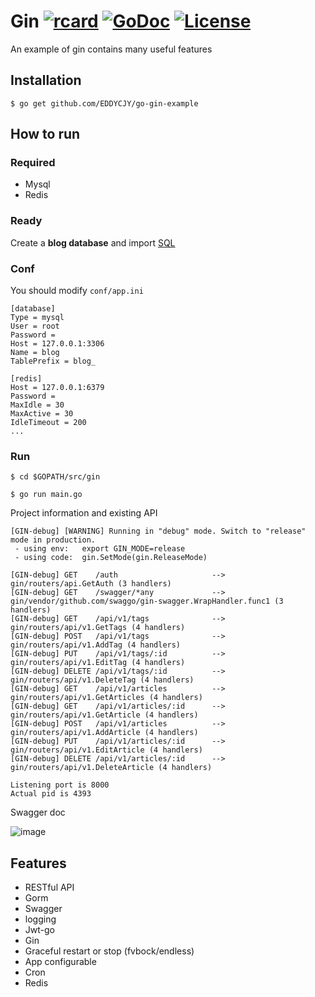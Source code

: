 # Gin [![rcard](https://goreportcard.com/badge/github.com/EDDYCJY/go-gin-example)](https://goreportcard.com/report/github.com/EDDYCJY/go-gin-example) [![GoDoc](http://img.shields.io/badge/go-documentation-blue.svg?style=flat-square)](https://godoc.org/github.com/EDDYCJY/go-gin-example) [![License](http://img.shields.io/badge/license-mit-blue.svg?style=flat-square)](https://raw.githubusercontent.com/EDDYCJY/go-gin-example/master/LICENSE)

An example of gin contains many useful features

## Installation
```
$ go get github.com/EDDYCJY/go-gin-example
```

## How to run

### Required

- Mysql
- Redis

### Ready

Create a **blog database** and import [SQL](https://github.com/EDDYCJY/go-gin-example/blob/master/docs/sql/blog.sql)

### Conf

You should modify `conf/app.ini`

```
[database]
Type = mysql
User = root
Password =
Host = 127.0.0.1:3306
Name = blog
TablePrefix = blog_

[redis]
Host = 127.0.0.1:6379
Password =
MaxIdle = 30
MaxActive = 30
IdleTimeout = 200
...
```

### Run
```
$ cd $GOPATH/src/gin

$ go run main.go 
```

Project information and existing API

```
[GIN-debug] [WARNING] Running in "debug" mode. Switch to "release" mode in production.
 - using env:	export GIN_MODE=release
 - using code:	gin.SetMode(gin.ReleaseMode)

[GIN-debug] GET    /auth                     --> gin/routers/api.GetAuth (3 handlers)
[GIN-debug] GET    /swagger/*any             --> gin/vendor/github.com/swaggo/gin-swagger.WrapHandler.func1 (3 handlers)
[GIN-debug] GET    /api/v1/tags              --> gin/routers/api/v1.GetTags (4 handlers)
[GIN-debug] POST   /api/v1/tags              --> gin/routers/api/v1.AddTag (4 handlers)
[GIN-debug] PUT    /api/v1/tags/:id          --> gin/routers/api/v1.EditTag (4 handlers)
[GIN-debug] DELETE /api/v1/tags/:id          --> gin/routers/api/v1.DeleteTag (4 handlers)
[GIN-debug] GET    /api/v1/articles          --> gin/routers/api/v1.GetArticles (4 handlers)
[GIN-debug] GET    /api/v1/articles/:id      --> gin/routers/api/v1.GetArticle (4 handlers)
[GIN-debug] POST   /api/v1/articles          --> gin/routers/api/v1.AddArticle (4 handlers)
[GIN-debug] PUT    /api/v1/articles/:id      --> gin/routers/api/v1.EditArticle (4 handlers)
[GIN-debug] DELETE /api/v1/articles/:id      --> gin/routers/api/v1.DeleteArticle (4 handlers)

Listening port is 8000
Actual pid is 4393
```
Swagger doc

![image](https://i.imgur.com/bVRLTP4.jpg)

## Features

- RESTful API
- Gorm
- Swagger
- logging
- Jwt-go
- Gin
- Graceful restart or stop (fvbock/endless)
- App configurable
- Cron
- Redis